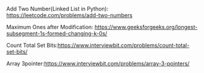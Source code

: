 Add Two Number(Linked List in Python): https://leetcode.com/problems/add-two-numbers

Maximum Ones after Modification: https://www.geeksforgeeks.org/longest-subsegment-1s-formed-changing-k-0s/

Count Total Set Bits:https://www.interviewbit.com/problems/count-total-set-bits/

Array 3pointer:https://www.interviewbit.com/problems/array-3-pointers/
